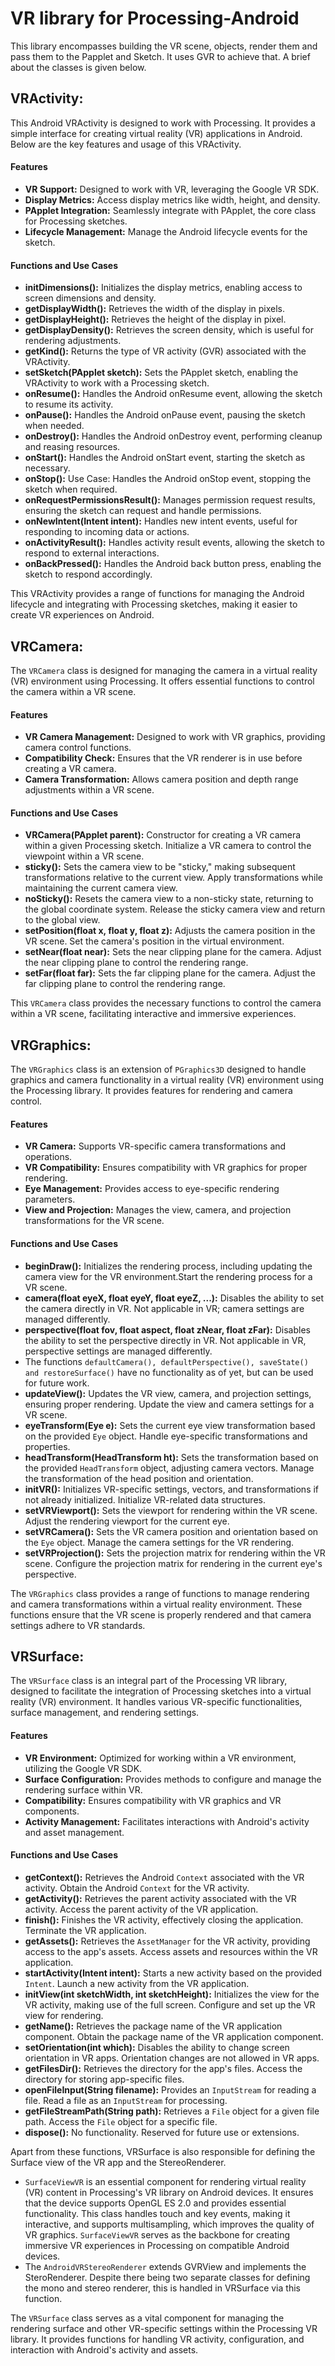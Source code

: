 # VR library for Processing-Android

This library encompasses building the VR scene, objects, render them and pass them to the Papplet and Sketch. It uses GVR to achieve that. A brief about the classes is given below.

## VRActivity:
This Android VRActivity is designed to work with Processing. It provides a simple interface for creating virtual reality (VR) applications in Android. Below are the key features and usage of this VRActivity.

#### Features

- **VR Support:** Designed to work with VR, leveraging the Google VR SDK.
- **Display Metrics:** Access display metrics like width, height, and density.
- **PApplet Integration:** Seamlessly integrate with PApplet, the core class for Processing sketches.
- **Lifecycle Management:** Manage the Android lifecycle events for the sketch.

#### Functions and Use Cases

- **initDimensions():** Initializes the display metrics, enabling access to screen dimensions and density.
- **getDisplayWidth():** Retrieves the width of the display in pixels.
- **getDisplayHeight():** Retrieves the height of the display in pixel.
- **getDisplayDensity():** Retrieves the screen density, which is useful for rendering adjustments.
- **getKind():** Returns the type of VR activity (GVR) associated with the VRActivity.
- **setSketch(PApplet sketch):** Sets the PApplet sketch, enabling the VRActivity to work with a Processing sketch.
- **onResume():** Handles the Android onResume event, allowing the sketch to resume its activity.
- **onPause():** Handles the Android onPause event, pausing the sketch when needed.
- **onDestroy():** Handles the Android onDestroy event, performing cleanup and reasing resources.
- **onStart():** Handles the Android onStart event, starting the sketch as necessary.
- **onStop():** Use Case: Handles the Android onStop event, stopping the sketch when required.
- **onRequestPermissionsResult():** Manages permission request results, ensuring the sketch can request and handle permissions.
- **onNewIntent(Intent intent):** Handles new intent events, useful for responding to incoming data or actions.
- **onActivityResult():** Handles activity result events, allowing the sketch to respond to external interactions.
- **onBackPressed():** Handles the Android back button press, enabling the sketch to respond accordingly.

This VRActivity provides a range of functions for managing the Android lifecycle and integrating with Processing sketches, making it easier to create VR experiences on Android.

## VRCamera:

The `VRCamera` class is designed for managing the camera in a virtual reality (VR) environment using Processing. It offers essential functions to control the camera within a VR scene.

#### Features

- **VR Camera Management:** Designed to work with VR graphics, providing camera control functions.
- **Compatibility Check:** Ensures that the VR renderer is in use before creating a VR camera.
- **Camera Transformation:** Allows camera position and depth range adjustments within a VR scene.

#### Functions and Use Cases

- **VRCamera(PApplet parent):** Constructor for creating a VR camera within a given Processing sketch. Initialize a VR camera to control the viewpoint within a VR scene.
- **sticky():** Sets the camera view to be "sticky," making subsequent transformations relative to the current view. Apply transformations while maintaining the current camera view.
- **noSticky():** Resets the camera view to a non-sticky state, returning to the global coordinate system. Release the sticky camera view and return to the global view.
- **setPosition(float x, float y, float z):** Adjusts the camera position in the VR scene. Set the camera's position in the virtual environment.
- **setNear(float near):** Sets the near clipping plane for the camera. Adjust the near clipping plane to control the rendering range.
- **setFar(float far):** Sets the far clipping plane for the camera. Adjust the far clipping plane to control the rendering range.

This `VRCamera` class provides the necessary functions to control the camera within a VR scene, facilitating interactive and immersive experiences.

## VRGraphics:

The `VRGraphics` class is an extension of `PGraphics3D` designed to handle graphics and camera functionality in a virtual reality (VR) environment using the Processing library. It provides features for rendering and camera control.

#### Features

- **VR Camera:** Supports VR-specific camera transformations and operations.
- **VR Compatibility:** Ensures compatibility with VR graphics for proper rendering.
- **Eye Management:** Provides access to eye-specific rendering parameters.
- **View and Projection:** Manages the view, camera, and projection transformations for the VR scene.

#### Functions and Use Cases

- **beginDraw():** Initializes the rendering process, including updating the camera view for the VR environment.Start the rendering process for a VR scene.
- **camera(float eyeX, float eyeY, float eyeZ, ...):** Disables the ability to set the camera directly in VR. Not applicable in VR; camera settings are managed differently.
- **perspective(float fov, float aspect, float zNear, float zFar):** Disables the ability to set the perspective directly in VR. Not applicable in VR, perspective settings are managed differently.
- The functions `defaultCamera(), defaultPerspective(), saveState() and restoreSurface()` have no functionality as of yet, but can be used for future work.
- **updateView():** Updates the VR view, camera, and projection settings, ensuring proper rendering. Update the view and camera settings for a VR scene.
- **eyeTransform(Eye e):** Sets the current eye view transformation based on the provided `Eye` object. Handle eye-specific transformations and properties.
- **headTransform(HeadTransform ht):** Sets the transformation based on the provided `HeadTransform` object, adjusting camera vectors. Manage the transformation of the head position and orientation.
- **initVR():** Initializes VR-specific settings, vectors, and transformations if not already initialized. Initialize VR-related data structures.
- **setVRViewport():** Sets the viewport for rendering within the VR scene. Adjust the rendering viewport for the current eye.
- **setVRCamera():** Sets the VR camera position and orientation based on the `Eye` object. Manage the camera settings for the VR rendering.
- **setVRProjection():** Sets the projection matrix for rendering within the VR scene. Configure the projection matrix for rendering in the current eye's perspective.

The `VRGraphics` class provides a range of functions to manage rendering and camera transformations within a virtual reality environment. These functions ensure that the VR scene is properly rendered and that camera settings adhere to VR standards.

## VRSurface:

The `VRSurface` class is an integral part of the Processing VR library, designed to facilitate the integration of Processing sketches into a virtual reality (VR) environment. It handles various VR-specific functionalities, surface management, and rendering settings.

#### Features

- **VR Environment:** Optimized for working within a VR environment, utilizing the Google VR SDK.
- **Surface Configuration:** Provides methods to configure and manage the rendering surface within VR.
- **Compatibility:** Ensures compatibility with VR graphics and VR components.
- **Activity Management:** Facilitates interactions with Android's activity and asset management.

#### Functions and Use Cases

- **getContext():** Retrieves the Android `Context` associated with the VR activity. Obtain the Android `Context` for the VR activity.
- **getActivity():** Retrieves the parent activity associated with the VR activity. Access the parent activity of the VR application.
- **finish():** Finishes the VR activity, effectively closing the application. Terminate the VR application.
- **getAssets():** Retrieves the `AssetManager` for the VR activity, providing access to the app's assets. Access assets and resources within the VR application.
- **startActivity(Intent intent):** Starts a new activity based on the provided `Intent`. Launch a new activity from the VR application.
- **initView(int sketchWidth, int sketchHeight):** Initializes the view for the VR activity, making use of the full screen. Configure and set up the VR view for rendering.
- **getName():** Retrieves the package name of the VR application component. Obtain the package name of the VR application component.
- **setOrientation(int which):** Disables the ability to change screen orientation in VR apps. Orientation changes are not allowed in VR apps.
- **getFilesDir():** Retrieves the directory for the app's files. Access the directory for storing app-specific files.
- **openFileInput(String filename):** Provides an `InputStream` for reading a file. Read a file as an `InputStream` for processing.
- **getFileStreamPath(String path):** Retrieves a `File` object for a given file path. Access the `File` object for a specific file.
- **dispose():** No functionality. Reserved for future use or extensions.

Apart from these functions, VRSurface is also responsible for defining the Surface view of the VR app and the StereoRenderer.

- `SurfaceViewVR` is an essential component for rendering virtual reality (VR) content in Processing's VR library on Android devices. It ensures that the device supports OpenGL ES 2.0 and provides essential functionality. This class handles touch and key events, making it interactive, and supports multisampling, which improves the quality of VR graphics. `SurfaceViewVR` serves as the backbone for creating immersive VR experiences in Processing on compatible Android devices.
- The `AndroidVRStereoRenderer` extends GVRView and implements the SteroRenderer. Despite there being two separate classes for defining the mono and stereo renderer, this is handled in VRSurface via this function.

The `VRSurface` class serves as a vital component for managing the rendering surface and other VR-specific settings within the Processing VR library. It provides functions for handling VR activity, configuration, and interaction with Android's activity and assets.
